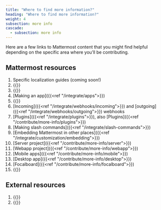 ```yaml
---
title: "Where to find more information?"
heading: "Where to find more information?"
weight: 4
subsection: more info
cascade:
  - subsection: more info
---
```


Here are a few links to Mattermost content that you might find helpful depending on the specific area where you’ll be contributing. 

## Mattermost resources

1. Specific localization guides (coming soon!)
2. {{<newtabref title="Mattermost contributor agreement" href="https://mattermost.com/mattermost-contributor-agreement/">}}
3. {{<newtabref title="Approved contributor list" href="https://docs.google.com/spreadsheets/d/1NTCeG-iL_VS9bFqtmHSfwETo5f-8MQ7oMDE5IUYJi_Y/pubhtml?gid=0&single=true">}}
4. [Making an app]({{<ref "/integrate/apps">}})
5. {{<newtabref title="The API" href="https://api.mattermost.com">}}
6. [Incoming]({{<ref "/integrate/webhooks/incoming">}}) and [outgoing]({{<ref "/integrate/webhooks/outgoing">}}) webhooks
7. [Plugins]({{<ref "/integrate/plugins">}}), also [Plugins]({{<ref "/contribute/more-info/plugins">}})
8. [Making slash commands]({{<ref "/integrate/slash-commands">}})
9. [Embedding Mattermost in other places]({{<ref "/integrate/customization/embedding">}})
10. [Server project]({{<ref "/contribute/more-info/server">}})
11. [Webapp project]({{<ref "/contribute/more-info/webapp">}})
12. [Mobile apps]({{<ref "/contribute/more-info/mobile">}})
13. [Desktop app]({{<ref "/contribute/more-info/desktop">}})
14. [Focalboard]({{<ref "/contribute/more-info/focalboard">}})
15. {{<newtabref title="Playbooks" href="https://github.com/mattermost/mattermost-plugin-playbooks">}}

## External resources

1. {{<newtabref title="How ICU syntax works" href="https://formatjs.io/docs/core-concepts/icu-syntax/">}}
2. {{<newtabref title="Use gender-neutral language in communications and in content" href="https://apastyle.apa.org/style-grammar-guidelines/grammar/singular-they">}}
